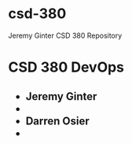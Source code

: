 # csd-380
Jeremy Ginter CSD 380 Repository
<h1>CSD 380 DevOps</h1>
<h2>
<ul>
    <li>Jeremy Ginter<li>
    <li>Darren Osier<li>
</ul>
</h2>
